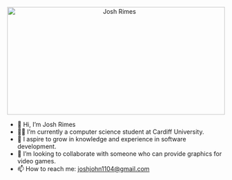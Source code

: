 <p align="center">
  <img height=250 width=100% src="https://github.com/Rimesy/Rimesy/assets/66075304/7f425b98-2e26-4816-983b-99106c6ba154" alt="Josh Rimes">
</p>

- 👋 Hi, I’m Josh Rimes
- 🧑‍🎓 I’m currently a computer science student at Cardiff University.
- 🌱 I aspire to grow in knowledge and experience in software development.
- 💞️ I’m looking to collaborate with someone who can provide graphics for video games.
- 📫 How to reach me: joshjohn1104@gmail.com

<!---
Rimesy/Rimesy is a ✨ special ✨ repository because its `README.md` (this file) appears on your GitHub profile.
You can click the Preview link to take a look at your changes.
--->
